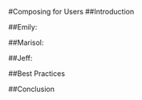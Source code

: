 #Composing for Users
##Introduction
<!-- This section should discuss how multimodal composition needs to change in a digital setting where the audience isn't viewers, but users. -->
##Emily:
<!-- Emily should write a short post about composing for users here. -->
##Marisol:
<!-- Marisol should write a short post about composing for users here. -->
##Jeff:
<!-- Jeff should write a short post about composing for users here. -->
##Best Practices
<!--Add a section on best practices here. -->
##Conclusion
<!-- This section should be a paragraph or two discussing what the reader should take away after reading this chapter. -->